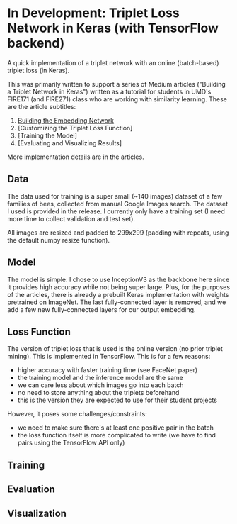 In Development: Triplet Loss Network in Keras (with TensorFlow backend)
=======================================================
A quick implementation of a triplet network with an online (batch-based) triplet
loss (in Keras).

This was primarily written to support a series of Medium articles ("Building a 
Triplet Network in Keras") written as a tutorial for students in UMD's FIRE171 
(and FIRE271) class who are working with similarity learning. These are the 
article subtitles:
1. [Building the Embedding Network](https://medium.com/@tmthylin/building-a-triplet-network-in-keras-part-i-f13e7d711e1b)
2. [Customizing the Triplet Loss Function]
3. [Training the Model]
4. [Evaluating and Visualizing Results]

More implementation details are in the articles.

Data
----
The data used for training is a super small (~140 images) dataset of a few
families of bees, collected from manual Google Images search. The dataset I used 
is provided in the release. I currently only have a training set (I need more 
time to collect validation and test set).

All images are resized and padded to 299x299 (padding with repeats, using the 
default numpy resize function).

Model
-----
The model is simple: I chose to use InceptionV3 as the backbone here since it
provides high accuracy while not being super large. Plus, for the purposes of 
the articles, there is already a prebuilt Keras implementation with weights 
pretrained on ImageNet. The last fully-connected layer is removed, and we add a
few new fully-connected layers for our output embedding.

Loss Function
-------------
The version of triplet loss that is used is the online version (no prior triplet
mining). This is implemented in TensorFlow. This is for a few reasons:
* higher accuracy with faster training time (see FaceNet paper)
* the training model and the inference model are the same
* we can care less about which images go into each batch
* no need to store anything about the triplets beforehand
* this is the version they are expected to use for their student projects

However, it poses some challenges/constraints:
* we need to make sure there's at least one positive pair in the batch
* the loss function itself is more complicated to write (we have to find pairs using the 
TensorFlow API only)


Training
--------

Evaluation
----------

Visualization
-------------
